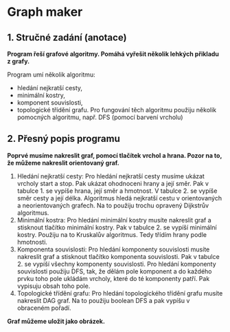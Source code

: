 # Graph maker

## 1.	Stručné zadání (anotace)


**Program řeší grafové algoritmy. Pomáhá vyřešit několik lehkých přikladu z grafy.**

Program umí několik algoritmu: 
-	hledání nejkratší cesty, 
-	minimální kostry, 
-	komponent souvislosti, 
-	topologické třídění grafu.
Pro fungování těch algoritmu použiju několik pomocných algoritmu, např. DFS (pomocí barvení vrcholu)

## 2.	Přesný popis programu 


**Poprvé musíme nakreslit graf, pomocí tlačítek vrchol a hrana. Pozor na to, že můžeme nakreslit orientovaný graf.**

1.	Hledání nejkratší cesty:
Pro hledání nejkratší cesty musíme ukázat vrcholy start a stop. Pak ukázat ohodnoceni hrany a její směr.  Pak v tabulce 1. se vypíše hrana, její směr a hmotnost. V tabulce 2. se vypíše směr cesty a její délka.
Algoritmus hledá nejkratší cestu v orientovaných a neorientovaných grafech. Na to použiju trochu opravený Dijkstrův algoritmus.
2.	Minimální kostra: 
Pro hledání minimální kostry musíte nakreslit graf a stisknout tlačítko minimální kostry. Pak v tabulce 2. se vypíší minimální kostry.
Použiju na to Kruskalův algoritmus. Tedy třídím hrany podle hmotnosti. 
3.	Komponenta souvislosti:
Pro hledání komponenty souvislosti musíte nakreslit graf a stisknout tlačítko komponenta souvislosti. Pak v tabulce 2. se vypíší všechny komponenty souvislosti.
Pro hledání komponenty souvislosti použiju DFS, tak, že dělám pole komponent a do každého prvku toho pole ukládám vrcholy, které do té komponenty patří. Pak vypisuju obsah toho pole.
4.	Topologické třídění grafu:
Pro hledání topologického třídění grafu musíte nakreslit DAG graf. Na to použiju boolean DFS a pak vypíšu v obraceném pořadí.


**Graf můžeme uložit jako obrázek.**
